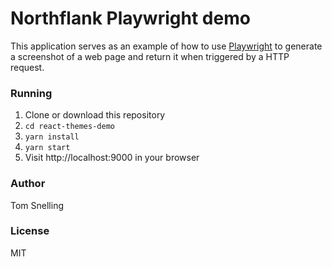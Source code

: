 # Northflank Playwright demo

This application serves as an example of how to use [Playwright](https://playwright.dev/) to generate a screenshot of a web page and return it when triggered by a HTTP request.

### Running

1. Clone or download this repository
2. `cd react-themes-demo`
3. `yarn install`
4. `yarn start`
5. Visit http://localhost:9000 in your browser

### Author

Tom Snelling

### License

MIT
